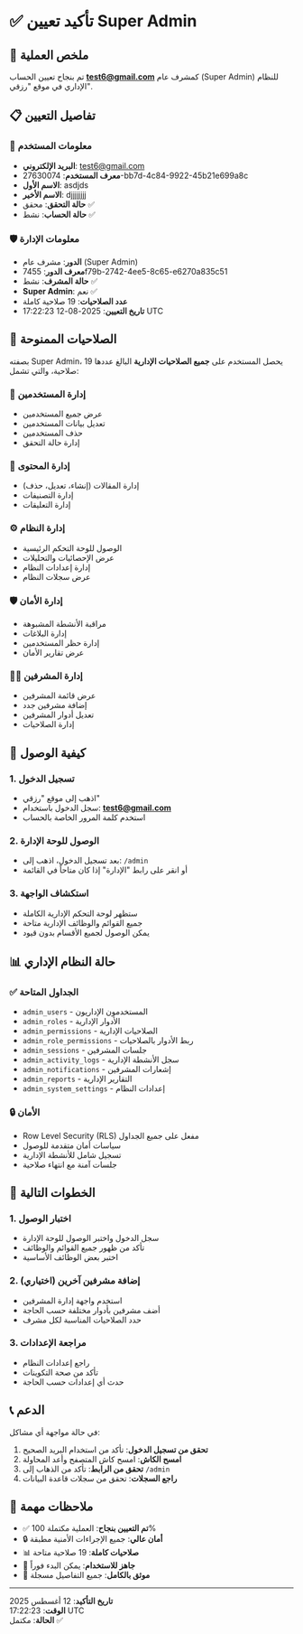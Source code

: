 # ✅ تأكيد تعيين Super Admin

## 🎯 ملخص العملية

تم بنجاح تعيين الحساب **test6@gmail.com** كمشرف عام (Super Admin) للنظام الإداري في موقع "رزقي".

## 📋 تفاصيل التعيين

### 👤 معلومات المستخدم
- **البريد الإلكتروني**: test6@gmail.com
- **معرف المستخدم**: 27630074-bb7d-4c84-9922-45b21e699a8c
- **الاسم الأول**: asdjds
- **الاسم الأخير**: djjjjjjjj
- **حالة التحقق**: محقق ✅
- **حالة الحساب**: نشط ✅

### 🛡️ معلومات الإدارة
- **الدور**: مشرف عام (Super Admin)
- **معرف الدور**: 7455f79b-2742-4ee5-8c65-e6270a835c51
- **حالة المشرف**: نشط ✅
- **Super Admin**: نعم ✅
- **عدد الصلاحيات**: 19 صلاحية كاملة
- **تاريخ التعيين**: 2025-08-12 17:22:23 UTC

## 🔐 الصلاحيات الممنوحة

بصفته Super Admin، يحصل المستخدم على **جميع الصلاحيات الإدارية** البالغ عددها 19 صلاحية، والتي تشمل:

### 👥 إدارة المستخدمين
- عرض جميع المستخدمين
- تعديل بيانات المستخدمين
- حذف المستخدمين
- إدارة حالة التحقق

### 📝 إدارة المحتوى
- إدارة المقالات (إنشاء، تعديل، حذف)
- إدارة التصنيفات
- إدارة التعليقات

### ⚙️ إدارة النظام
- الوصول للوحة التحكم الرئيسية
- عرض الإحصائيات والتحليلات
- إدارة إعدادات النظام
- عرض سجلات النظام

### 🛡️ إدارة الأمان
- مراقبة الأنشطة المشبوهة
- إدارة البلاغات
- إدارة حظر المستخدمين
- عرض تقارير الأمان

### 👨‍💼 إدارة المشرفين
- عرض قائمة المشرفين
- إضافة مشرفين جدد
- تعديل أدوار المشرفين
- إدارة الصلاحيات

## 🚀 كيفية الوصول

### 1. تسجيل الدخول
- اذهب إلى موقع "رزقي"
- سجل الدخول باستخدام: **test6@gmail.com**
- استخدم كلمة المرور الخاصة بالحساب

### 2. الوصول للوحة الإدارة
- بعد تسجيل الدخول، اذهب إلى: `/admin`
- أو انقر على رابط "الإدارة" إذا كان متاحاً في القائمة

### 3. استكشاف الواجهة
- ستظهر لوحة التحكم الإدارية الكاملة
- جميع القوائم والوظائف الإدارية متاحة
- يمكن الوصول لجميع الأقسام بدون قيود

## 📊 حالة النظام الإداري

### ✅ الجداول المتاحة
- `admin_users` - المستخدمون الإداريون
- `admin_roles` - الأدوار الإدارية
- `admin_permissions` - الصلاحيات الإدارية
- `admin_role_permissions` - ربط الأدوار بالصلاحيات
- `admin_sessions` - جلسات المشرفين
- `admin_activity_logs` - سجل الأنشطة الإدارية
- `admin_notifications` - إشعارات المشرفين
- `admin_reports` - التقارير الإدارية
- `admin_system_settings` - إعدادات النظام

### 🔒 الأمان
- Row Level Security (RLS) مفعل على جميع الجداول
- سياسات أمان متقدمة للوصول
- تسجيل شامل للأنشطة الإدارية
- جلسات آمنة مع انتهاء صلاحية

## 🎯 الخطوات التالية

### 1. اختبار الوصول
- سجل الدخول واختبر الوصول للوحة الإدارة
- تأكد من ظهور جميع القوائم والوظائف
- اختبر بعض الوظائف الأساسية

### 2. إضافة مشرفين آخرين (اختياري)
- استخدم واجهة إدارة المشرفين
- أضف مشرفين بأدوار مختلفة حسب الحاجة
- حدد الصلاحيات المناسبة لكل مشرف

### 3. مراجعة الإعدادات
- راجع إعدادات النظام
- تأكد من صحة التكوينات
- حدث أي إعدادات حسب الحاجة

## 📞 الدعم

في حالة مواجهة أي مشاكل:

1. **تحقق من تسجيل الدخول**: تأكد من استخدام البريد الصحيح
2. **امسح الكاش**: امسح كاش المتصفح وأعد المحاولة
3. **تحقق من الرابط**: تأكد من الذهاب إلى `/admin`
4. **راجع السجلات**: تحقق من سجلات قاعدة البيانات

## 📝 ملاحظات مهمة

- ✅ **تم التعيين بنجاح**: العملية مكتملة 100%
- 🔒 **أمان عالي**: جميع الإجراءات الأمنية مطبقة
- 📊 **صلاحيات كاملة**: 19 صلاحية متاحة
- 🚀 **جاهز للاستخدام**: يمكن البدء فوراً
- 📖 **موثق بالكامل**: جميع التفاصيل مسجلة

---

**تاريخ التأكيد**: 12 أغسطس 2025  
**الوقت**: 17:22:23 UTC  
**الحالة**: مكتمل ✅
